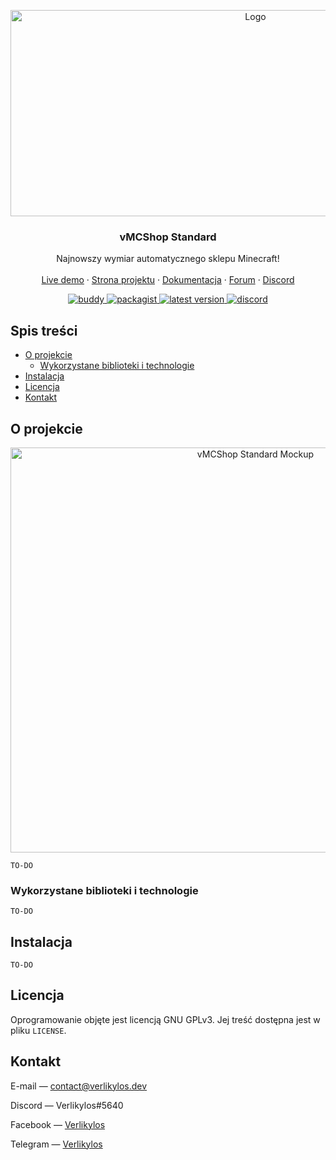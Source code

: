 <p align="center">
  <a href="https://github.com/vMCShop/vMCShop-Standard">
    <img src="https://cdn.vmcshop.pro/images/vmcshop-standard-logo.png" alt="Logo" width="768" height="330">
  </a>

  <h3 align="center">vMCShop Standard</h3>

  <p align="center">
    Najnowszy wymiar automatycznego sklepu Minecraft!
    <br />
    <br />
    <a href="https://alpha-standard.vmcshop.pro/">Live demo</a>
    ·
    <a href="https://vmcshop.pro/">Strona projektu</a>
    ·
    <a href="https://vmcshop.pro/">Dokumentacja</a>
    ·
    <a href="https://forum.vmcshop.pro/">Forum</a>
    ·
    <a href="https://vmcshop.pro/discord">Discord</a>
  </p>
  <p align="center">
    <a href="https://app.buddy.works/verlikylos/vmcshop-standard/pipelines/pipeline/207429">
      <img src="https://app.buddy.works/verlikylos/vmcshop-standard/pipelines/pipeline/207429/badge.svg?token=e80f8d30530d872290b72d51feb73ab8c0e7eb21119e80670fb0d9eec2a4152f" alt="buddy" />
    </a>
    <a href="#">
      <img src="https://img.shields.io/packagist/dm/vmcshop/vmcshop-standard" alt="packagist" />
    </a>
    <a href="#">
      <img src="https://img.shields.io/github/v/release/vmcshop/vmcshop-standard?include_prereleases&sort=semver" alt="latest version" />
    </a>
    <a href="https://vmcshop.pro/discord">
      <img src="https://img.shields.io/discord/411286006646702081?label=discord" alt="discord" />
    </a>
  </p>
</p>



## Spis treści

* [O projekcie](#o-projekcie)
  * [Wykorzystane biblioteki i technologie](#wykorzystane-biblioteki-i-technologie)
* [Instalacja](#instalacja)
* [Licencja](#licencja)
* [Kontakt](#kontakt)



## O projekcie

<p align="center">
  <img src="https://cdn.vmcshop.pro/images/vmcshop-standard-mockup-github.png" alt="vMCShop Standard Mockup" width="768" height="648" />
</p>

`TO-DO`



### Wykorzystane biblioteki i technologie

`TO-DO`



## Instalacja
 
`TO-DO`



## Licencja

Oprogramowanie objęte jest licencją GNU GPLv3. Jej treść dostępna jest w pliku `LICENSE`.



## Kontakt

E-mail — contact@verlikylos.dev

Discord — Verlikylos#5640

Facebook — [Verlikylos](https://facebook.com/Verlikylos)

Telegram — [Verlikylos](https://t.me/Verlikylos)
